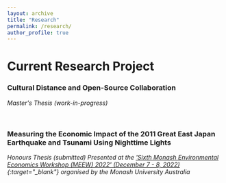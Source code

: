 ```yaml
---
layout: archive
title: "Research"
permalink: /research/
author_profile: true
---
```


# Current Research Project #

### Cultural Distance and Open-Source Collaboration ###
*Master's Thesis (work-in-progress)*

<br/>

### Measuring the Economic Impact of the 2011 Great East Japan Earthquake and Tsunami Using Nighttime Lights ###
*Honours Thesis (submitted)*
*Presented at the ['Sixth Monash Environmental Economics Workshop (MEEW) 2022' (December 7 - 8, 2022)](https://www.monash.edu/business/meew2022){:target="_blank"} organised by the Monash University Australia*